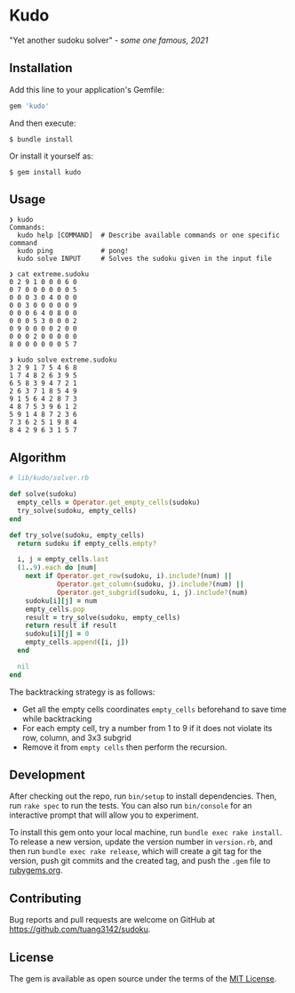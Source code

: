 # Kudo

"Yet another sudoku solver" - *some one famous, 2021*

## Installation

Add this line to your application's Gemfile:

```ruby
gem 'kudo'
```

And then execute:

    $ bundle install

Or install it yourself as:

    $ gem install kudo

## Usage

```
❯ kudo
Commands:
  kudo help [COMMAND]  # Describe available commands or one specific command
  kudo ping            # pong!
  kudo solve INPUT     # Solves the sudoku given in the input file

❯ cat extreme.sudoku
0 2 9 1 0 0 0 6 0
0 7 0 0 0 0 0 0 5
0 0 0 3 0 4 0 0 0
0 0 3 0 0 0 0 0 9
0 0 0 6 4 0 8 0 0
0 0 0 5 3 0 0 0 2
0 9 0 0 0 0 2 0 0
0 0 0 2 0 0 0 0 0
8 0 0 0 0 0 0 5 7

❯ kudo solve extreme.sudoku
3 2 9 1 7 5 4 6 8
1 7 4 8 2 6 3 9 5
6 5 8 3 9 4 7 2 1
2 6 3 7 1 8 5 4 9
9 1 5 6 4 2 8 7 3
4 8 7 5 3 9 6 1 2
5 9 1 4 8 7 2 3 6
7 3 6 2 5 1 9 8 4
8 4 2 9 6 3 1 5 7
```

## Algorithm

```ruby
# lib/kudo/solver.rb

def solve(sudoku)
  empty_cells = Operator.get_empty_cells(sudoku)
  try_solve(sudoku, empty_cells)
end

def try_solve(sudoku, empty_cells)
  return sudoku if empty_cells.empty?

  i, j = empty_cells.last
  (1..9).each do |num|
    next if Operator.get_row(sudoku, i).include?(num) ||
            Operator.get_column(sudoku, j).include?(num) ||
            Operator.get_subgrid(sudoku, i, j).include?(num)
    sudoku[i][j] = num
    empty_cells.pop
    result = try_solve(sudoku, empty_cells)
    return result if result
    sudoku[i][j] = 0
    empty_cells.append([i, j])
  end

  nil
end
```

The backtracking strategy is as follows:

- Get all the empty cells coordinates `empty_cells` beforehand to save time while backtracking
- For each empty cell, try a number from 1 to 9 if it does not violate its row, column, and 3x3 subgrid
- Remove it from `empty cells` then perform the recursion.

## Development

After checking out the repo, run `bin/setup` to install dependencies. Then, run `rake spec` to run the tests. You can also run `bin/console` for an interactive prompt that will allow you to experiment.

To install this gem onto your local machine, run `bundle exec rake install`. To release a new version, update the version number in `version.rb`, and then run `bundle exec rake release`, which will create a git tag for the version, push git commits and the created tag, and push the `.gem` file to [rubygems.org](https://rubygems.org).

## Contributing

Bug reports and pull requests are welcome on GitHub at https://github.com/tuang3142/sudoku.

## License

The gem is available as open source under the terms of the [MIT License](https://opensource.org/licenses/MIT).
